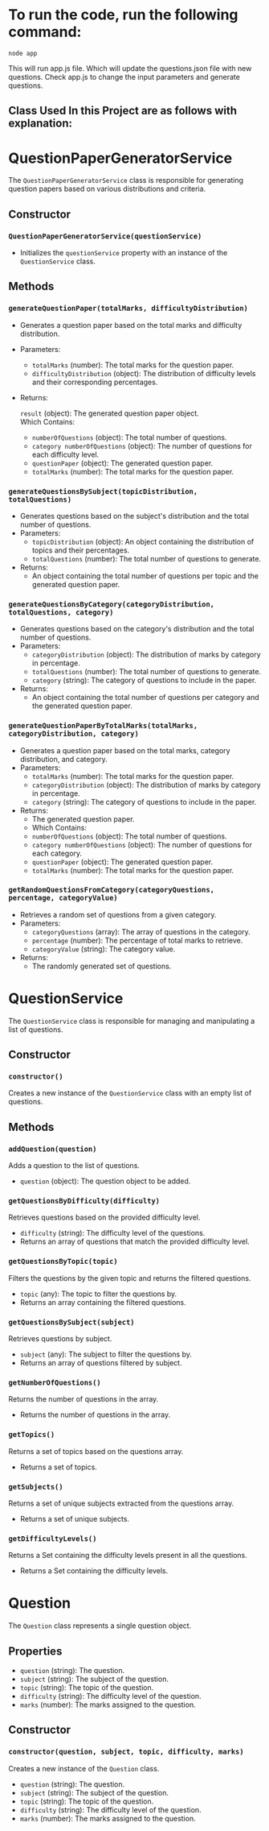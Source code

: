 # To run the code, run the following command: 

```
node app
```
This will run app.js file.
Which will update the questions.json file with new questions.
Check app.js to change the input
parameters and generate questions. 


## Class Used In this Project are as follows with explanation:

# QuestionPaperGeneratorService

The `QuestionPaperGeneratorService` class is responsible for generating question papers based on various distributions and criteria.

## Constructor

### `QuestionPaperGeneratorService(questionService)`
- Initializes the `questionService` property with an instance of the `QuestionService` class.

## Methods

### `generateQuestionPaper(totalMarks, difficultyDistribution)`
- Generates a question paper based on the total marks and difficulty distribution.
- Parameters:
  - `totalMarks` (number): The total marks for the question paper.
  - `difficultyDistribution` (object): The distribution of difficulty levels and their corresponding percentages.
- Returns:<br>

   `result` (object): The generated question paper object. <br>
  Which Contains:
  - `numberOfQuestions` (object): The total number of questions.
  - `category numberOfQuestions` (object): The number of questions for each difficulty level.
  - `questionPaper` (object): The generated question paper.
  - `totalMarks` (number): The total marks for the question paper.

### `generateQuestionsBySubject(topicDistribution, totalQuestions)`
- Generates questions based on the subject's distribution and the total number of questions.
- Parameters:
  - `topicDistribution` (object): An object containing the distribution of topics and their percentages.
  - `totalQuestions` (number): The total number of questions to generate.
- Returns:
  - An object containing the total number of questions per topic and the generated question paper.

### `generateQuestionsByCategory(categoryDistribution, totalQuestions, category)`
- Generates questions based on the category's distribution and the total number of questions.
- Parameters:
  - `categoryDistribution` (object): The distribution of marks by category in percentage.
  - `totalQuestions` (number): The total number of questions to generate.
  - `category` (string): The category of questions to include in the paper.
- Returns:
  - An object containing the total number of questions per category and the generated question paper.

### `generateQuestionPaperByTotalMarks(totalMarks, categoryDistribution, category)`
- Generates a question paper based on the total marks, category distribution, and category.
- Parameters:
  - `totalMarks` (number): The total marks for the question paper.
  - `categoryDistribution` (object): The distribution of marks by category in percentage.
  - `category` (string): The category of questions to include in the paper.
- Returns:
  - The generated question paper.
  - Which Contains:
  - `numberOfQuestions` (object): The total number of questions.
  - `category numberOfQuestions` (object): The number of questions for each  category.
  - `questionPaper` (object): The generated question paper.
  - `totalMarks` (number): The total marks for the question paper.

### `getRandomQuestionsFromCategory(categoryQuestions, percentage, categoryValue)`
- Retrieves a random set of questions from a given category.
- Parameters:
  - `categoryQuestions` (array): The array of questions in the category.
  - `percentage` (number): The percentage of total marks to retrieve.
  - `categoryValue` (string): The category value.
- Returns:
  - The randomly generated set of questions.



# QuestionService

The `QuestionService` class is responsible for managing and manipulating a list of questions.

## Constructor

### `constructor()`

Creates a new instance of the `QuestionService` class with an empty list of questions.

## Methods

### `addQuestion(question)`

Adds a question to the list of questions.

- `question` (object): The question object to be added.

### `getQuestionsByDifficulty(difficulty)`

Retrieves questions based on the provided difficulty level.

- `difficulty` (string): The difficulty level of the questions.
- Returns an array of questions that match the provided difficulty level.

### `getQuestionsByTopic(topic)`

Filters the questions by the given topic and returns the filtered questions.

- `topic` (any): The topic to filter the questions by.
- Returns an array containing the filtered questions.

### `getQuestionsBySubject(subject)`

Retrieves questions by subject.

- `subject` (any): The subject to filter the questions by.
- Returns an array of questions filtered by subject.

### `getNumberOfQuestions()`

Returns the number of questions in the array.

- Returns the number of questions in the array.

### `getTopics()`

Returns a set of topics based on the questions array.

- Returns a set of topics.

### `getSubjects()`

Returns a set of unique subjects extracted from the questions array.

- Returns a set of unique subjects.

### `getDifficultyLevels()`

Returns a Set containing the difficulty levels present in all the questions.

- Returns a Set containing the difficulty levels.



# Question

The `Question` class represents a single question object.

## Properties

- `question` (string): The question.
- `subject` (string): The subject of the question.
- `topic` (string): The topic of the question.
- `difficulty` (string): The difficulty level of the question.
- `marks` (number): The marks assigned to the question.

## Constructor

### `constructor(question, subject, topic, difficulty, marks)`

Creates a new instance of the `Question` class.

- `question` (string): The question.
- `subject` (string): The subject of the question.
- `topic` (string): The topic of the question.
- `difficulty` (string): The difficulty level of the question.
- `marks` (number): The marks assigned to the question.

